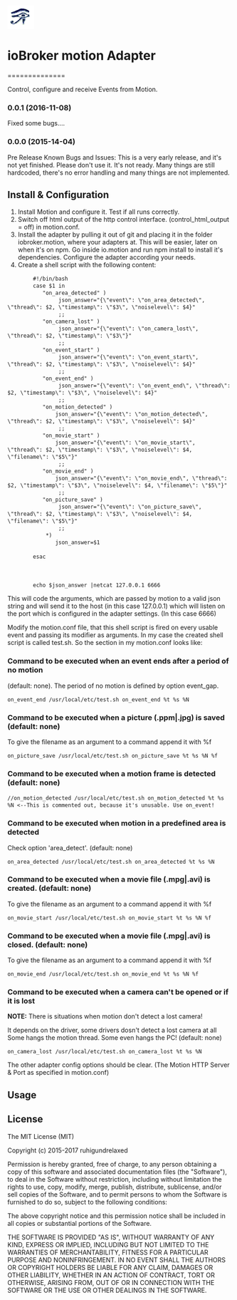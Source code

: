 ![Logo](admin/motion.png)
# ioBroker motion Adapter
==============

Control, configure and receive Events from Motion.

### 0.0.1 (2016-11-08)
Fixed some bugs....

### 0.0.0 (2015-14-04)
Pre Release
Known Bugs and Issues:
This is a very early release, and it's not yet finished.
Please don't use it. It's not ready.
Many things are still hardcoded, there's no error handling and many things are
not implemented.




## Install & Configuration

1.   Install Motion and configure it. Test if all runs correctly.
2.   Switch off html output of the http control interface. (control_html_output = off) in motion.conf.
3.   Install the adapter by pulling it out of git and placing it in the folder iobroker.motion, where your adapters at.
        This will be easier, later on when it's on npm. Go inside io.motion and run npm install to install it's dependencies.
        Configure the adapter according your needs.
4.   Create a shell script with the following content:
```
        #!/bin/bash
        case $1 in
           "on_area_detected" )
                json_answer="{\"event\": \"on_area_detected\", \"thread\": $2, \"timestamp\": \"$3\", \"noiselevel\": $4}"
                ;;
           "on_camera_lost" )
                json_answer="{\"event\": \"on_camera_lost\", \"thread\": $2, \"timestamp\": \"$3\"}"
                ;;
           "on_event_start" )
                json_answer="{\"event\": \"on_event_start\", \"thread\": $2, \"timestamp\": \"$3\", \"noiselevel\": $4}"
                ;;
           "on_event_end" )
                json_answer="{\"event\": \"on_event_end\", \"thread\": $2, \"timestamp\": \"$3\", \"noiselevel\": $4}"
                ;;
           "on_motion_detected" )
               json_answer="{\"event\": \"on_motion_detected\", \"thread\": $2, \"timestamp\": \"$3\", \"noiselevel\": $4}"
                ;;
           "on_movie_start" )
               json_answer="{\"event\": \"on_movie_start\", \"thread\": $2, \"timestamp\": \"$3\", \"noiselevel\": $4, \"filename\": \"$5\"}"
                ;;
           "on_movie_end" )
               json_answer="{\"event\": \"on_movie_end\", \"thread\": $2, \"timestamp\": \"$3\", \"noiselevel\": $4, \"filename\": \"$5\"}"
                ;;
           "on_picture_save" )
                json_answer="{\"event\": \"on_picture_save\", \"thread\": $2, \"timestamp\": \"$3\", \"noiselevel\": $4, \"filename\": \"$5\"}"
                ;;
            *)
               json_answer=$1

        esac



        echo $json_answer |netcat 127.0.0.1 6666
```

This will code the arguments, which are passed by motion to a valid json string and will send it to the host (in this case 127.0.0.1) which will listen on
the port which is configured in the adapter settings. (In this case 6666)

Modify the motion.conf file, that this shell script is fired on every usable event and passing its modifier as arguments.
In my case the created shell script is called test.sh. So the section in my motion.conf looks like:

### Command to be executed when an event ends after a period of no motion

(default: none). The period of no motion is defined by option event_gap.

```
on_event_end /usr/local/etc/test.sh on_event_end %t %s %N
```

### Command to be executed when a picture (.ppm|.jpg) is saved (default: none)

To give the filename as an argument to a command append it with %f

```
on_picture_save /usr/local/etc/test.sh on_picture_save %t %s %N %f
```

### Command to be executed when a motion frame is detected (default: none)
```
//on_motion_detected /usr/local/etc/test.sh on_motion_detected %t %s %N <--This is commented out, because it's unusable. Use on_event!
```

### Command to be executed when motion in a predefined area is detected
Check option 'area_detect'. (default: none)
```
on_area_detected /usr/local/etc/test.sh on_area_detected %t %s %N
```

### Command to be executed when a movie file (.mpg|.avi) is created. (default: none)
To give the filename as an argument to a command append it with %f

```
on_movie_start /usr/local/etc/test.sh on_movie_start %t %s %N %f
```

### Command to be executed when a movie file (.mpg|.avi) is closed. (default: none)
To give the filename as an argument to a command append it with %f

```
on_movie_end /usr/local/etc/test.sh on_movie_end %t %s %N %f
```

### Command to be executed when a camera can't be opened or if it is lost

**NOTE:** There is situations when motion don't detect a lost camera!

It depends on the driver, some drivers dosn't detect a lost camera at all
Some hangs the motion thread. Some even hangs the PC! (default: none)

```
on_camera_lost /usr/local/etc/test.sh on_camera_lost %t %s %N
```
 
The other adapter config options should be clear. (The Motion HTTP Server & Port as specified in motion.conf)

## Usage

## License

The MIT License (MIT)

Copyright (c) 2015-2017 ruhigundrelaxed

Permission is hereby granted, free of charge, to any person obtaining a copy
of this software and associated documentation files (the "Software"), to deal
in the Software without restriction, including without limitation the rights
to use, copy, modify, merge, publish, distribute, sublicense, and/or sell
copies of the Software, and to permit persons to whom the Software is
furnished to do so, subject to the following conditions:

The above copyright notice and this permission notice shall be included in
all copies or substantial portions of the Software.

THE SOFTWARE IS PROVIDED "AS IS", WITHOUT WARRANTY OF ANY KIND, EXPRESS OR
IMPLIED, INCLUDING BUT NOT LIMITED TO THE WARRANTIES OF MERCHANTABILITY,
FITNESS FOR A PARTICULAR PURPOSE AND NONINFRINGEMENT. IN NO EVENT SHALL THE
AUTHORS OR COPYRIGHT HOLDERS BE LIABLE FOR ANY CLAIM, DAMAGES OR OTHER
LIABILITY, WHETHER IN AN ACTION OF CONTRACT, TORT OR OTHERWISE, ARISING FROM,
OUT OF OR IN CONNECTION WITH THE SOFTWARE OR THE USE OR OTHER DEALINGS IN
THE SOFTWARE.
